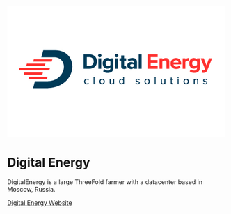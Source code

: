 ![digitalenergy logo](img/digitalenergy-logo.jpg)

# Digital Energy

DigitalEnergy is a large ThreeFold farmer with a datacenter based in Moscow, Russia. 

[Digital Energy Website](https://digitalenergy.online/)